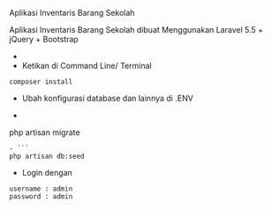 Aplikasi Inventaris Barang Sekolah 

Aplikasi Inventaris Barang Sekolah dibuat Menggunakan Laravel 5.5 + jQuery + Bootstrap

- 
- Ketikan di Command Line/ Terminal
```
composer install
```
- Ubah konfigurasi database dan lainnya di .ENV
- ```
php artisan migrate

```
- ```
php artisan db:seed
```
- Login dengan
```
username : admin
password : admin
```